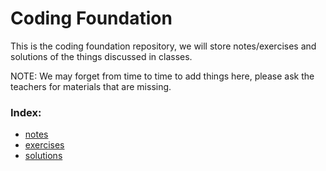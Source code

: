 # Coding Foundation

This is the coding foundation repository, we will store notes/exercises and solutions of the things discussed in classes.

NOTE: We may forget from time to time to add things here, please ask the teachers for materials that are missing.

### Index:

- [notes](notes/)
- [exercises](exercises/)
- [solutions](solutions/)


